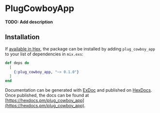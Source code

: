 # PlugCowboyApp

**TODO: Add description**

## Installation

If [available in Hex](https://hex.pm/docs/publish), the package can be installed
by adding `plug_cowboy_app` to your list of dependencies in `mix.exs`:

```elixir
def deps do
  [
    {:plug_cowboy_app, "~> 0.1.0"}
  ]
end
```

Documentation can be generated with [ExDoc](https://github.com/elixir-lang/ex_doc)
and published on [HexDocs](https://hexdocs.pm). Once published, the docs can
be found at [https://hexdocs.pm/plug_cowboy_app](https://hexdocs.pm/plug_cowboy_app).

